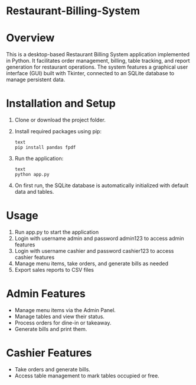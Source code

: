 # Restaurant-Billing-System
# Overview
This is a desktop-based Restaurant Billing System application implemented in Python. It facilitates order management, billing, table tracking, and report generation for restaurant operations. The system features a graphical user interface (GUI) built with Tkinter, connected to an SQLite database to manage persistent data.
# Installation and Setup
1. Clone or download the project folder.

2. Install required packages using pip:

       text
       pip install pandas fpdf
3. Run the application:
   
       text
       python app.py
5. On first run, the SQLite database is automatically initialized with default data and tables.

# Usage
1. Run app.py to start the application
2. Login with username admin and password admin123 to access admin features
3. Login with username cashier and password cashier123 to access cashier features
4. Manage menu items, take orders, and generate bills as needed
5. Export sales reports to CSV files
# Admin Features
  - Manage menu items via the Admin Panel.
  - Manage tables and view their status.
  - Process orders for dine-in or takeaway.
  - Generate bills and print them.

# Cashier Features
 - Take orders and generate bills.
 - Access table management to mark tables occupied or free.
